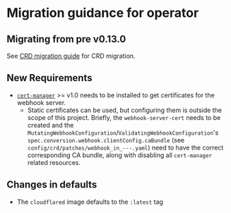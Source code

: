 # Migration guidance for operator

## Migrating from pre v0.13.0
See [CRD migration guide](../crd/v1alpha2.md) for CRD migration.

## New Requirements
* [`cert-manager`](https://cert-manager.io/docs/installation/) >= v1.0 needs to be installed to get certificates for the webhook server.
    * Static certificates can be used, but configuring them is outside the scope of this project. Briefly, the `webhook-server-cert` needs to be created and the `MutatingWebhookConfiguration`/`ValidatingWebhookConfiguration`'s `spec.conversion.webhook.clientConfig.caBundle` (see `config/crd/patches/webhook_in_---.yaml`) need to have the correct corresponding CA bundle, along with disabling all `cert-manager` related resources.

## Changes in defaults
* The `cloudflared` image defaults to the `:latest` tag
